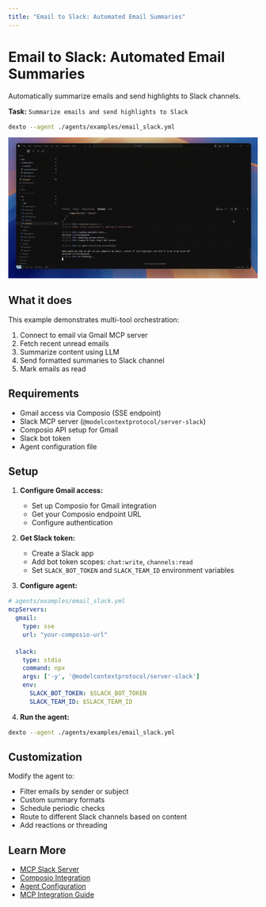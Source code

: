 ```yaml
---
title: "Email to Slack: Automated Email Summaries"
---
```


# Email to Slack: Automated Email Summaries

Automatically summarize emails and send highlights to Slack channels.

**Task:** `Summarize emails and send highlights to Slack`

```bash
dexto --agent ./agents/examples/email_slack.yml
```

<img src="/assets/email_slack_demo.gif" alt="Email to Slack Demo" width="600"/>

## What it does

This example demonstrates multi-tool orchestration:
1. Connect to email via Gmail MCP server
2. Fetch recent unread emails
3. Summarize content using LLM
4. Send formatted summaries to Slack channel
5. Mark emails as read

## Requirements

- Gmail access via Composio (SSE endpoint)
- Slack MCP server (`@modelcontextprotocol/server-slack`)
- Composio API setup for Gmail
- Slack bot token
- Agent configuration file

## Setup

1. **Configure Gmail access:**
   - Set up Composio for Gmail integration
   - Get your Composio endpoint URL
   - Configure authentication

2. **Get Slack token:**
   - Create a Slack app
   - Add bot token scopes: `chat:write`, `channels:read`
   - Set `SLACK_BOT_TOKEN` and `SLACK_TEAM_ID` environment variables

3. **Configure agent:**
```yaml
# agents/examples/email_slack.yml
mcpServers:
  gmail:
    type: sse
    url: "your-composio-url"

  slack:
    type: stdio
    command: npx
    args: ['-y', '@modelcontextprotocol/server-slack']
    env:
      SLACK_BOT_TOKEN: $SLACK_BOT_TOKEN
      SLACK_TEAM_ID: $SLACK_TEAM_ID
```

4. **Run the agent:**
```bash
dexto --agent ./agents/examples/email_slack.yml
```

## Customization

Modify the agent to:
- Filter emails by sender or subject
- Custom summary formats
- Schedule periodic checks
- Route to different Slack channels based on content
- Add reactions or threading

## Learn More

- [MCP Slack Server](https://github.com/modelcontextprotocol/servers/tree/main/src/slack)
- [Composio Integration](https://composio.dev/)
- [Agent Configuration](/docs/guides/configuring-dexto/overview)
- [MCP Integration Guide](/docs/mcp/overview)
